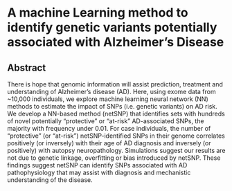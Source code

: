 # A machine Learning method to identify genetic variants potentially associated with Alzheimer’s Disease

## Abstract

There is hope that genomic information will assist prediction, treatment and understanding of Alzheimer’s disease (AD). Here, using exome data from ~10,000 individuals, we explore machine learning neural network (NN) methods to estimate the impact of SNPs (i.e. genetic variants) on AD risk. We develop a NN-based method (netSNP) that identifies sets with hundreds of novel potentially “protective” or “at-risk” AD-associated SNPs, the majority with frequency under 0.01. For case individuals, the number of “protective” (or “at-risk”) netSNP-identified SNPs in their genome correlates positively (or inversely) with their age of AD diagnosis and inversely (or positively) with autopsy neuropathology. Simulations suggest our results are not due to genetic linkage, overfitting or bias introduced by netSNP. These findings suggest netSNP can identify SNPs associated with AD pathophysiology that may assist with diagnosis and mechanistic understanding of the disease.

